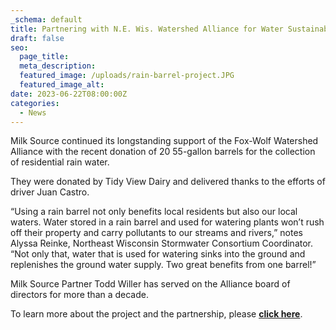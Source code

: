 ```yaml
---
_schema: default
title: Partnering with N.E. Wis. Watershed Alliance for Water Sustainability
draft: false
seo:
  page_title:
  meta_description:
  featured_image: /uploads/rain-barrel-project.JPG
  featured_image_alt:
date: 2023-06-22T08:00:00Z
categories:
  - News
---
```

Milk Source continued its longstanding support of the Fox-Wolf Watershed Alliance with the recent donation of 20 55-gallon barrels for the collection of residential rain water.&nbsp;

They were donated by Tidy View Dairy and delivered thanks to the efforts of driver Juan Castro.

“Using a rain barrel not only benefits local residents but also our local waters. Water stored in a rain barrel and used for watering plants won’t rush off their property and carry pollutants to our streams and rivers,” notes Alyssa Reinke, Northeast Wisconsin Stormwater Consortium Coordinator.&nbsp; “Not only that, water that is used for watering sinks into the ground and replenishes the ground water supply. Two great benefits from one barrel!”&nbsp;

Milk Source Partner Todd Willer has served on the Alliance board of directors for more than a decade.&nbsp;

To learn more about the project and the partnership, please&nbsp;<a target="_blank" href="https://fwwa.org/2023/05/23/build-your-own-rain-barrel-workshop-june-17th-2023/"><strong>click here</strong></a>.&nbsp;